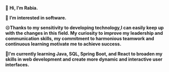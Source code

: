 👋 **Hi, I’m Rabia.**

👀 **I’m interested in software.**

😄**Thanks to my sensitivity to developing technology,I can easily keep up with the changes in this field. My curiosity to improve my leadership and communication skills,
my commitment to harmonious teamwork and continuous learning motivate me to achieve success.**

🌱**I'm currently learning Java, SQL, Spring Boot, and React to broaden my skills in web development and create more dynamic and interactive user interfaces.**

